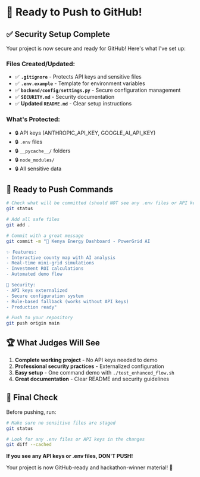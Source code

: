 # 🚀 Ready to Push to GitHub!

## ✅ **Security Setup Complete**

Your project is now secure and ready for GitHub! Here's what I've set up:

### **Files Created/Updated:**
- ✅ **`.gitignore`** - Protects API keys and sensitive files
- ✅ **`.env.example`** - Template for environment variables
- ✅ **`backend/config/settings.py`** - Secure configuration management
- ✅ **`SECURITY.md`** - Security documentation
- ✅ **Updated `README.md`** - Clear setup instructions

### **What's Protected:**
- 🔒 API keys (ANTHROPIC_API_KEY, GOOGLE_AI_API_KEY)
- 🔒 `.env` files
- 🔒 `__pycache__/` folders
- 🔒 `node_modules/`
- 🔒 All sensitive data

## 🎯 **Ready to Push Commands**

```bash
# Check what will be committed (should NOT see any .env files or API keys)
git status

# Add all safe files
git add .

# Commit with a great message
git commit -m "🚀 Kenya Energy Dashboard - PowerGrid AI

✨ Features:
- Interactive county map with AI analysis
- Real-time mini-grid simulations  
- Investment ROI calculations
- Automated demo flow

🔐 Security:
- API keys externalized
- Secure configuration system
- Rule-based fallback (works without API keys)
- Production ready"

# Push to your repository
git push origin main
```

## 🏆 **What Judges Will See**

1. **Complete working project** - No API keys needed to demo
2. **Professional security practices** - Externalized configuration
3. **Easy setup** - One command demo with `./test_enhanced_flow.sh`
4. **Great documentation** - Clear README and security guidelines

## 🚨 **Final Check**

Before pushing, run:
```bash
# Make sure no sensitive files are staged
git status

# Look for any .env files or API keys in the changes
git diff --cached
```

**If you see any API keys or .env files, DON'T PUSH!**

Your project is now GitHub-ready and hackathon-winner material! 🏅
